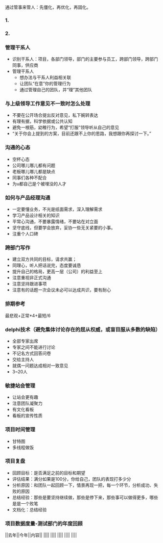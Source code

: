 通过管事来管人：先僵化，再优化，再固化。

### 1.
### 2.
### 管理干系人
- 识别干系人：项目，各部门领导，部门的主要参与员工，跨部门领导，跨部门同事，供应商
- 管理干系人
    - 想办法与干系人利益相关联
    - 让团队“在意”你的管理行为
    - 通过管理自己的团队，并“理”其他团队
### 与上级领导工作意见不一致时怎么处理
- 不要在公开场合提出反对意见，私下婉转表达
- 有理有据，科学依据或公共认知
- 避免一根筋，幼稚行为，希望“打服”领导听从自己的意见
- “关于你会上提到的方案，目前还跟不上你的思路，我想跟你再探讨一下。”
### 沟通的心态
- 空杯心态
- 公司哪儿哪儿都有问题
- 老板哪儿哪儿都是缺点
- 同事们各种不配合
- 为u都自己是个被埋没的人才
### 如何与产品经理沟通
- 一定要懂业务，不光是纸面需求，深入理解需求
- 学习产品设计相关的知识
- 平常心沟通，不要暴露情绪，不要站在对立面
- 坚守底线，但要学会放弃，妥协一些无关紧要的小事。
- 注重个人口碑
### 跨部门写作
- 建立双方共同的目标，请求共赢；
- 同理心，听人把话说完，态度要诚恳
- 提升自己的格局，更高一层（公司）的利益至上
- 注意重视非正式沟通
- 注意坚持跟进事项
- 注意有的话题一次会议未必可以达成共识，要有耐心
### 排期参考
最悲观+正常*4+最短/6
### delphi技术（避免集体讨论存在的屈从权威，或盲目服从多数的缺陷）
- 全部专家出席
- 专家之间不能进行讨论
- 不记名方式回答问卷
- 交给主持人
- 就偶一问题达成相对一致意见
- 3~20人
### 敏捷站会管理
- 让站会更有趣
- 注意团队凝聚力
- 有文化看板
- 看板的宣传性质
### 项目时间管理
- 甘特图
- 多线程做饭
### 项目复盘
- 回顾目标：是否满足之前的目标和期望
- 评估结果：满分如果是100分，你给自己，团队的表现打多少分
- 分析原因：和团队一起回顾一下，情景再现一把，每一个环节，分析成功、失败的原因
- 总结经验：那些是要坚持继续做，那些是停下来，那些事可以做得更多，哪些是是一个败笔
- 文档化：总结经验
### 项目数据度量-测试部门的年度回顾
||去年||今年||内容||
||||
||||
||||
||||
||||












